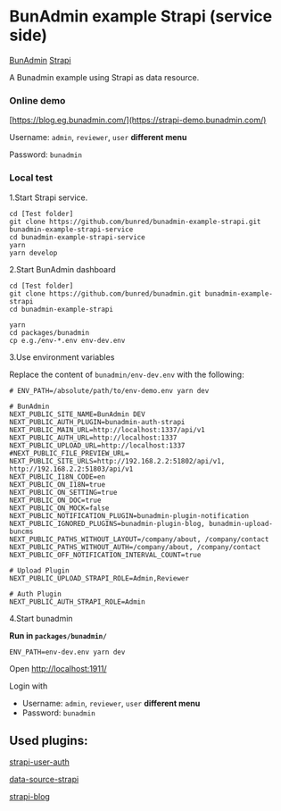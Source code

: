 # BunAdmin example Strapi (service side)
[BunAdmin](https://github.com/bunred/bunadmin)
[Strapi](https://github.com/strapi/strapi)

A Bunadmin example using Strapi as data resource.

### Online demo
[https://blog.eg.bunadmin.com/](https://strapi-demo.bunadmin.com/)

Username: `admin`, `reviewer`, `user` **different menu**

Password: `bunadmin`

### Local test

1.Start Strapi service.
```
cd [Test folder]
git clone https://github.com/bunred/bunadmin-example-strapi.git bunadmin-example-strapi-service
cd bunadmin-example-strapi-service
yarn
yarn develop
```

2.Start BunAdmin dashboard
```
cd [Test folder]
git clone https://github.com/bunred/bunadmin.git bunadmin-example-strapi
cd bunadmin-example-strapi

yarn
cd packages/bunadmin
cp e.g./env-*.env env-dev.env
```

3.Use environment variables

Replace the content of `bunadmin/env-dev.env` with the following:
```
# ENV_PATH=/absolute/path/to/env-demo.env yarn dev

# BunAdmin
NEXT_PUBLIC_SITE_NAME=BunAdmin DEV
NEXT_PUBLIC_AUTH_PLUGIN=bunadmin-auth-strapi
NEXT_PUBLIC_MAIN_URL=http://localhost:1337/api/v1
NEXT_PUBLIC_AUTH_URL=http://localhost:1337
NEXT_PUBLIC_UPLOAD_URL=http://localhost:1337
#NEXT_PUBLIC_FILE_PREVIEW_URL=
NEXT_PUBLIC_SITE_URLS=http://192.168.2.2:51802/api/v1, http://192.168.2.2:51803/api/v1
NEXT_PUBLIC_I18N_CODE=en
NEXT_PUBLIC_ON_I18N=true
NEXT_PUBLIC_ON_SETTING=true
NEXT_PUBLIC_ON_DOC=true
NEXT_PUBLIC_ON_MOCK=false
NEXT_PUBLIC_NOTIFICATION_PLUGIN=bunadmin-plugin-notification
NEXT_PUBLIC_IGNORED_PLUGINS=bunadmin-plugin-blog, bunadmin-upload-buncms
NEXT_PUBLIC_PATHS_WITHOUT_LAYOUT=/company/about, /company/contact
NEXT_PUBLIC_PATHS_WITHOUT_AUTH=/company/about, /company/contact
NEXT_PUBLIC_OFF_NOTIFICATION_INTERVAL_COUNT=true

# Upload Plugin
NEXT_PUBLIC_UPLOAD_STRAPI_ROLE=Admin,Reviewer

# Auth Plugin
NEXT_PUBLIC_AUTH_STRAPI_ROLE=Admin

```

4.Start bunadmin 

**Run in `packages/bunadmin/`**
```shell script
ENV_PATH=env-dev.env yarn dev
```

Open [http://localhost:1911/](http://localhost:1911/)

Login with
- Username: `admin`, `reviewer`, `user` **different menu**
- Password: `bunadmin`

## Used plugins:

[strapi-user-auth](https://github.com/bunred/bunadmin-plugin-buncms-strapi-user)

[data-source-strapi](https://github.com/bunred/bunadmin-plugin-data-source-strapi)

[strapi-blog](https://github.com/bunred/bunadmin-plugin-strapi-blog-example)

